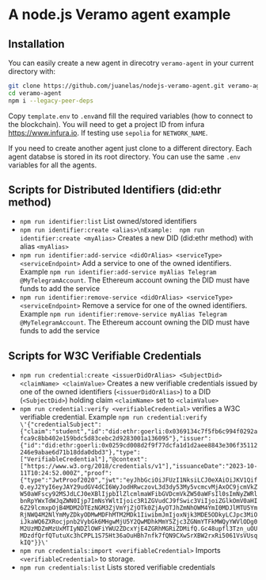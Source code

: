 # A node.js Veramo agent example

## Installation

You can easily create a new agent in direcotry `veramo-agent` in your current directory with:

```sh
git clone https://github.com/juanelas/nodejs-veramo-agent.git veramo-agent
cd veramo-agent
npm i --legacy-peer-deps
```

Copy `template.env` to `.env`and fill the required variables (how to connect to the blockchain). You will need to get a project ID from infura <https://www.infura.io>. If testing use `sepolia` for `NETWORK_NAME`.

If you need to create another agent just clone to a different directory. Each agent databse is stored in its root directory. You can use the same `.env` variables for all the agents.

## Scripts for Distributed Identifiers (did:ethr method)

- `npm run identifier:list`  List owned/stored identifiers
- `npm run identifier:create <alias>\nExample:  npm run identifier:create <myAlias>` Creates a new DID (did:ethr method) with alias `<myAlias>`
- `npm run identifier:add-service <didOrAlias> <serviceType> <serviceEndpoint>` Add a service to one of the owned identifiers. Example `npm run identifier:add-service myAlias Telegram @MyTelegramAccount`. The Ethereum account owning the DID must have funds to add the service
- `npm run identifier:remove-service <didOrAlias> <serviceType> <serviceEndpoint>` Remove a service for one of the owned identifiers. Example `npm run identifier:remove-service myAlias Telegram @MyTelegramAccount`. The Ethereum account owning the DID must have funds to add the service

## Scripts for W3C Verifiable Credentials

- `npm run credential:create <issuerDidOrAlias> <SubjectDid> <claimName> <claimValue>` Creates a new verifiable credentials issued by one of the owned identifiers (`<issuerDidOrAlias>`) to a DID (`<SubjectDid>`) holding claim `<claimName>` set to `<claimValue>`
- `npm run credential:verify <verifiableCredential>` verifies a W3C verifiable credential. Example `npm run credential:verify \'{"credentialSubject":{"claim":"student","id":"did:ethr:goerli:0x0369134c7f5fb6c994f0292afca9c8bb402e159bdc5d83cebc2d9283001a136095"},"issuer":{"id":"did:ethr:goerli:0x0259cd008d2f9f77dcfa1d1d2aee8843e306f35112246e9abae6d71b18dda0dbd3"},"type":["VerifiableCredential"],"@context":["https://www.w3.org/2018/credentials/v1"],"issuanceDate":"2023-10-11T10:24:52.000Z","proof":{"type":"JwtProof2020","jwt":"eyJhbGciOiJFUzI1NksiLCJ0eXAiOiJKV1QifQ.eyJ2YyI6eyJAY29udGV4dCI6WyJodHRwczovL3d3dy53My5vcmcvMjAxOC9jcmVkZW50aWFscy92MSJdLCJ0eXBlIjpbIlZlcmlmaWFibGVDcmVkZW50aWFsIl0sImNyZWRlbnRpYWxTdWJqZWN0Ijp7ImNsYWltIjoic3R1ZGVudCJ9fSwic3ViIjoiZGlkOmV0aHI6Z29lcmxpOjB4MDM2OTEzNGM3ZjVmYjZjOTk0ZjAyOTJhZmNhOWM4YmI0MDJlMTU5YmRjNWQ4M2NlYmMyZDkyODMwMDFhMTM2MDk1IiwibmJmIjoxNjk3MDE5ODkyLCJpc3MiOiJkaWQ6ZXRocjpnb2VybGk6MHgwMjU5Y2QwMDhkMmY5Zjc3ZGNmYTFkMWQyYWVlODg0M2UzMDZmMzUxMTIyNDZlOWFiYWU2ZDcxYjE4ZGRhMGRiZDMifQ.Gc48upfl3Tzn_uOUMDzdfQrfQTutuXc3hCPPL1S75Ht36aOuHBh7nfk7fQN9CXwSrXBW2rxRi5061VsVUsqkIQ"}}\'`
- `npm run credentials:import <verifiableCredential>` Imports `<verifiableCredential>` to storage.
- `npm run credentials:list` Lists stored verifiable credentials
